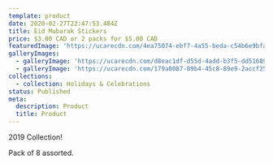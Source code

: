```yaml
---
template: product
date: 2020-02-27T22:47:53.484Z
title: Eid Mubarak Stickers
price: $3.00 CAD or 2 packs for $5.00 CAD
featuredImage: 'https://ucarecdn.com/4ea75074-ebf7-4a55-beda-c54b6e9bfa0b/'
galleryImages:
  - galleryImage: 'https://ucarecdn.com/d8eac1df-d55d-4add-b3f5-dd5168951572/'
  - galleryImage: 'https://ucarecdn.com/179a0087-09b4-45c8-89e9-2accf25b51dd/'
collections:
  - collection: Holidays & Celebrations
status: Published
meta:
  description: Product
  title: Product
---
```

2019 Collection!

Pack of 8 assorted.
